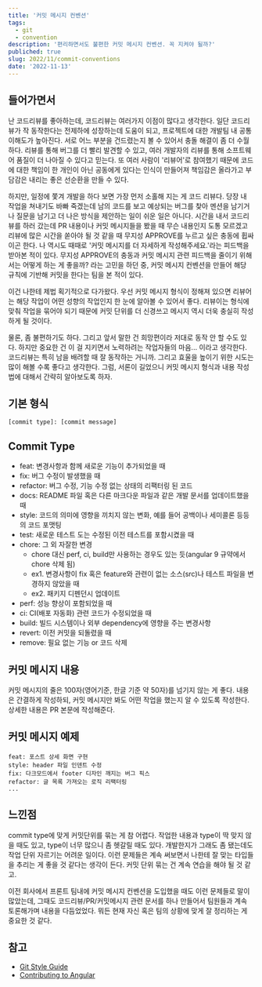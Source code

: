 ```yaml
---
title: '커밋 메시지 컨벤션'
tags:
  - git
  - convention
description: '편리하면서도 불편한 커밋 메시지 컨벤션. 꼭 지켜야 될까?'
publiched: true
slug: 2022/11/commit-conventions
date: '2022-11-13'
---
```


## 들어가면서

난 코드리뷰를 좋아하는데, 코드리뷰는 여러가지 이점이 많다고 생각한다. 일단 코드리뷰가 작 동작한다는 전제하에 성장하는데 도움이 되고, 프로젝트에 대한 개발팀 내 공통 이해도가 높아진다. 서로 어느 부분을 건드렸는지 볼 수 있어서 충돌 해결이 좀 더 수월하다. 리뷰를 통해 버그를 더 빨리 발견할 수 있고, 여러 개발자의 리뷰를 통해 소프트웨어 품질이 더 나아질 수 있다고 믿는다. 또 여러 사람이 '리뷰어'로 참여했기 때문에 코드에 대한 책임이 한 개인이 아닌 공동에게 있다는 인식이 만들어져 책임감은 올라가고 부담감은 내리는 좋은 선순환을 만들 수 있다.

하지만, 일정에 쫓겨 개발을 하다 보면 가장 먼저 소홀해 지는 게 코드 리뷰다. 당장 내 작업을 쳐내기도 바빠 죽겠는데 남의 코드를 보고 예상되는 버그를 찾아 멘션을 남기거나 질문을 남기고 더 나은 방식을 제안하는 일이 쉬운 일은 아니다.
시간을 내서 코드리뷰를 하러 갔는데 PR 내용이나 커밋 메시지들을 봤을 때 무슨 내용인지 도통 모르겠고 리뷰에 많은 시간을 쏟아야 될 것 같을 때 무지성 APPROVE를 누르고 싶은 충동에 휩싸이곤 한다.
나 역시도 때때로 '커밋 메시지를 더 자세하게 작성해주세요.'라는 피드백을 받아본 적이 있다.
무지성 APPROVE의 충동과 커밋 메시지 관련 피드백을 줄이기 위해서는 어떻게 하는 게 좋을까? 라는 고민을 하던 중, 커밋 메시지 컨벤션을 만들어 해당 규칙에 기반해 커밋을 한다는 팀을 본 적이 있다.

이건 나한테 제법 획기적으로 다가왔다.
우선 커밋 메시지 형식이 정해져 있으면 리뷰어는 해당 작업이 어떤 성향의 작업인지 한 눈에 알아볼 수 있어서 좋다. 리뷰이는 형식에 맞춰 작업을 묶어야 되기 때문에 커밋 단위를 더 신경쓰고 메시지 역시 더욱 충실히 작성하게 될 것이다.

물론, 좀 불편하기도 하다. 그리고 앞서 말한 건 희망편이라 저대로 동작 안 할 수도 있다. 하지만 중요한 건 이 걸 지키면서 노력하려는 작업자들의 마음... 이라고 생각한다.
코드리뷰는 특히 남을 배려할 때 잘 동작하는 거니까. 그리고 효울을 높이기 위한 시도는 많이 해볼 수록 좋다고 생각한다.
그럼, 서론이 길었으니 커밋 메시지 형식과 내용 작성법에 대해서 간략히 알아보도록 하자.



## 기본 형식
```
[commit type]: [commit message]
```

## Commit Type

- feat: 변경사항과 함께 새로운 기능이 추가되었을 때
- fix: 버그 수정이 발생했을 때
- refactor: 버그 수정, 기능 수정 없는 상태의 리팩터링 된 코드
- docs: README 파일 혹은 다른 마크다운 파일과 같은 개발 문서를 업데이트했을 때
- style: 코드의 의미에 영향을 끼치지 않는 변화, 예를 들어 공백이나 세미콜론 등등의 코드 포맷팅
- test: 새로운 테스트 도는 수정된 이전 테스트를 포함시켰을 때
- chore: 그 외 자잘한 변경
    - chore 대신 perf, ci, build만 사용하는 경우도 있는 듯(angular 9 규약에서 chore 삭제 됨)
    - ex1. 변경사항이 fix 혹은 feature와 관련이 없는 소스(src)나 테스트 파일을 변경하지 않았을 때
    - ex2. 패키지 디펜던시 업데이트
- perf: 성능 향상이 포함되었을 때
- ci: CI(배포 자동화) 관련 코드가 수정되었을 때
- build: 빌드 시스템이나 외부 dependency에 영향을 주는 변경사항
- revert: 이전 커밋을 되돌렸을 때
- remove: 필요 없는 기능 or 코드 삭제

## 커밋 메시지 내용
커밋 메시지의 줄은 100자(영어기준, 한글 기준 약 50자)를 넘기지 않는 게 좋다.
내용은 간결하게 작성하되, 커밋 메시지만 봐도 어떤 작업을 했는지 알 수 있도록 작성한다.
상세한 내용은 PR 본문에 작성해준다.

## 커밋 메시지 예제

```
feat: 포스트 상세 화면 구현
style: header 파일 인덴트 수정
fix: 다크모드에서 footer 디자인 깨지는 버그 픽스
refactor: 글 목록 가져오는 로직 리팩터링
...
```

## 느낀점
commit type에 맞게 커밋단위를 묶는 게 참 어렵다. 작업한 내용과 type이 딱 맞지 않을 때도 있고, type이 너무 많으니 좀 헷갈릴 때도 있다.
개발한지가 그래도 좀 됐는데도 작업 단위 자르기는 어려운 일이다. 이런 문제들은 계속 써보면서 나한테 잘 맞는 타입들을 추리는 게 좋을 것 같다는 생각이 든다. 커밋 단위 묶는 건 계속 연습을 해야 될 것 같고.

이전 회사에서 프론트 팀내에 커밋 메시지 컨벤션을 도입했을 때도 이런 문제들로 말이 많았는데, 그때도 코드리뷰/PR/커밋메시지 관련 문서를 하나 만들어서 팀원들과 계속 토론해가며 내용을 다듬었었다.
뭐든 현재 자신 혹은 팀의 상황에 맞게 잘 정리하는 게 중요한 것 같다.

## 참고
- [Git Style Guide](https://udacity.github.io/git-styleguide/)
- [Contributing to Angular](https://github.com/angular/angular/blob/main/CONTRIBUTING.md#type)